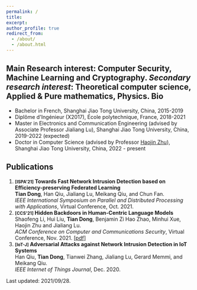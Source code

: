 ```yaml
---
permalink: /
title: 
excerpt: 
author_profile: true
redirect_from: 
  - /about/
  - /about.html
---
```


**Main Research interest**: Computer Security, Machine Learning and Cryptography.
***Secondary research interest***: Theoretical computer science, Applied & Pure mathematics, Physics.
Bio
------
* Bachelor in French, Shanghai Jiao Tong University, China, 2015-2019
* Diplôme d'Ingénieur (X2017), École polytechnique, France, 2018-2021
* Master in Electronics and Communication Engineering (advised by Associate Professor Jialiang Lu), Shanghai Jiao Tong University, China, 2019-2022 (expected)
* Doctor in Computer Science (advised by Professor [Haojin Zhu](https://nsec.sjtu.edu.cn/~hjzhu/)), Shanghai Jiao Tong University, China, 2022 - present


Publications
------
1. **<small>[ISPA'21]</small> Towards Fast Network Intrusion Detection based on Efficiency-preserving Federated Learning**  
**Tian Dong**, Han Qiu, Jialiang Lu, Meikang Qiu, and Chun Fan.  
_IEEE International Symposium on Parallel and Distributed Processing with Applications_, Virtual Conference, Oct. 2021.
1. **<small>[CCS'21]</small> Hidden Backdoors in Human-Centric Language Models**  
Shaofeng Li, Hui Liu, **Tian Dong**, Benjamin Zi Hao Zhao, Minhui Xue, Haojin Zhu and Jialiang Lu.  
_ACM Conference on Computer and Communications Security_, Virtual Conference, Nov. 2021.
[[pdf]](https://arxiv.org/abs/2105.00164) 
1. **<small>[IoT-J]</small> Adversarial Attacks against Network Intrusion Detection in IoT Systems**  
Han Qiu, **Tian Dong**, Tianwei Zhang, Jialiang Lu, Gerard Memmi, and Meikang Qiu.  
_IEEE Internet of Things Journal_, Dec. 2020.



Last updated: 2021/09/28.
